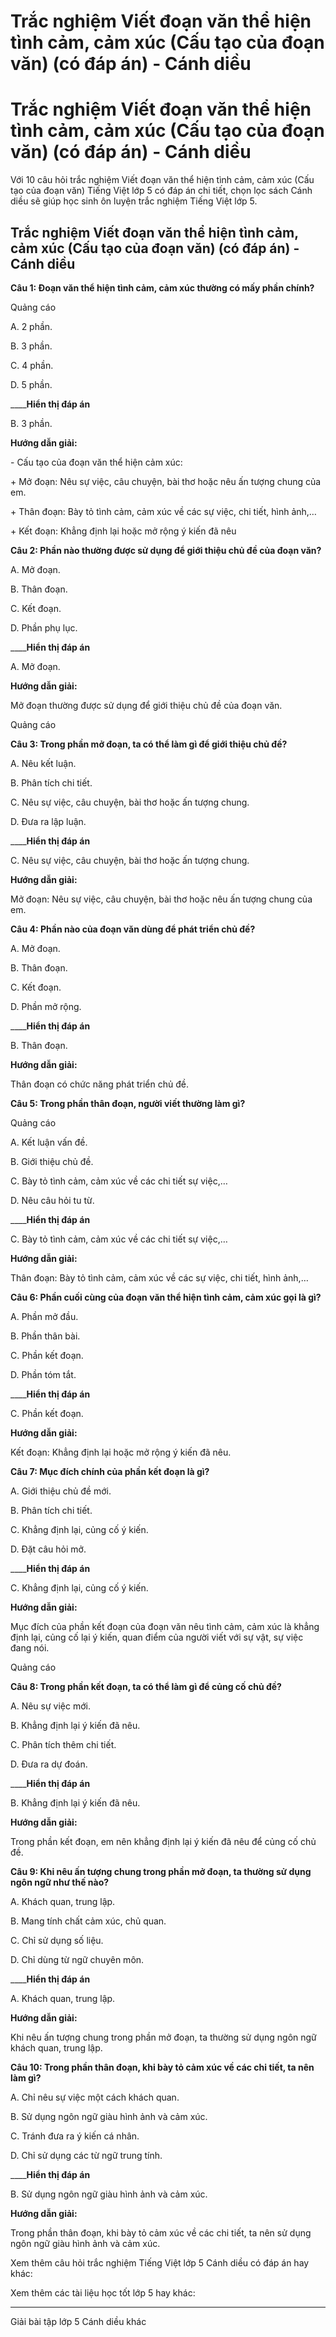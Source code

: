 # Trắc nghiệm Viết đoạn văn thể hiện tình cảm, cảm xúc (Cấu tạo của đoạn văn) (có đáp án) - Cánh diều

# Trắc nghiệm Viết đoạn văn thể hiện tình cảm, cảm xúc (Cấu tạo của đoạn văn) (có đáp án) - Cánh diều

Với 10 câu hỏi trắc nghiệm Viết đoạn văn thể hiện tình cảm, cảm xúc (Cấu tạo của đoạn văn) Tiếng Việt lớp 5 có đáp án chi tiết, chọn lọc sách Cánh diều sẽ giúp học sinh ôn luyện trắc nghiệm Tiếng Việt lớp 5.

## Trắc nghiệm Viết đoạn văn thể hiện tình cảm, cảm xúc (Cấu tạo của đoạn văn) (có đáp án) - Cánh diều

**Câu 1: Đoạn văn thể hiện tình cảm, cảm xúc thường có mấy phần chính?**

Quảng cáo

A. 2 phần. 

B. 3 phần. 

C. 4 phần. 

D. 5 phần.

____**Hiển thị đáp án**

B. 3 phần. 

**Hướng dẫn giải:**

\- Cấu tạo của đoạn văn thể hiện cảm xúc:

\+ Mở đoạn: Nêu sự việc, câu chuyện, bài thơ hoặc nêu ấn tượng chung của em.

\+ Thân đoạn: Bày tỏ tình cảm, cảm xúc về các sự việc, chi tiết, hình ảnh,…

\+ Kết đoạn: Khẳng định lại hoặc mở rộng ý kiến đã nêu

**Câu 2: Phần nào thường được sử dụng để giới thiệu chủ đề của đoạn văn?**

A. Mở đoạn.

B. Thân đoạn.

C. Kết đoạn.

D. Phần phụ lục.

____**Hiển thị đáp án**

A. Mở đoạn.

**Hướng dẫn giải:**

Mở đoạn thường được sử dụng để giới thiệu chủ đề của đoạn văn.

Quảng cáo

**Câu 3: Trong phần mở đoạn, ta có thể làm gì để giới thiệu chủ đề?**

A. Nêu kết luận.

B. Phân tích chi tiết.

C. Nêu sự việc, câu chuyện, bài thơ hoặc ấn tượng chung.

D. Đưa ra lập luận.

____**Hiển thị đáp án**

C. Nêu sự việc, câu chuyện, bài thơ hoặc ấn tượng chung.

**Hướng dẫn giải:**

Mở đoạn: Nêu sự việc, câu chuyện, bài thơ hoặc nêu ấn tượng chung của em.

**Câu 4: Phần nào của đoạn văn dùng để phát triển chủ đề?**

A. Mở đoạn.

B. Thân đoạn.

C. Kết đoạn.

D. Phần mở rộng.

____**Hiển thị đáp án**

B. Thân đoạn.

**Hướng dẫn giải:**

Thân đoạn có chức năng phát triển chủ đề. 

**Câu 5: Trong phần thân đoạn, người viết thường làm gì?**

Quảng cáo

A. Kết luận vấn đề.

B. Giới thiệu chủ đề.

C. Bày tỏ tình cảm, cảm xúc về các chi tiết sự việc,…

D. Nêu câu hỏi tu từ.

____**Hiển thị đáp án**

C. Bày tỏ tình cảm, cảm xúc về các chi tiết sự việc,…

**Hướng dẫn giải:**

Thân đoạn: Bày tỏ tình cảm, cảm xúc về các sự việc, chi tiết, hình ảnh,…

**Câu 6: Phần cuối cùng của đoạn văn thể hiện tình cảm, cảm xúc gọi là gì?**

A. Phần mở đầu.

B. Phần thân bài.

C. Phần kết đoạn.

D. Phần tóm tắt.

____**Hiển thị đáp án**

C. Phần kết đoạn.

**Hướng dẫn giải:**

Kết đoạn: Khẳng định lại hoặc mở rộng ý kiến đã nêu.

**Câu 7: Mục đích chính của phần kết đoạn là gì?**

A. Giới thiệu chủ đề mới.

B. Phân tích chi tiết.

C. Khẳng định lại, củng cố ý kiến. 

D. Đặt câu hỏi mở.

____**Hiển thị đáp án**

C. Khẳng định lại, củng cố ý kiến. 

**Hướng dẫn giải:**

Mục đích của phần kết đoạn của đoạn văn nêu tình cảm, cảm xúc là khẳng định lại, củng cố lại ý kiến, quan điểm của người viết với sự vật, sự việc đang nói. 

Quảng cáo

**Câu 8: Trong phần kết đoạn, ta có thể làm gì để củng cố chủ đề?**

A. Nêu sự việc mới.

B. Khẳng định lại ý kiến đã nêu.

C. Phân tích thêm chi tiết.

D. Đưa ra dự đoán.

____**Hiển thị đáp án**

B. Khẳng định lại ý kiến đã nêu.

**Hướng dẫn giải:**

Trong phần kết đoạn, em nên khẳng định lại ý kiến đã nêu để củng cố chủ đề.

**Câu 9: Khi nêu ấn tượng chung trong phần mở đoạn, ta thường sử dụng ngôn ngữ như thế nào?**

A. Khách quan, trung lập.

B. Mang tính chất cảm xúc, chủ quan.

C. Chỉ sử dụng số liệu.

D. Chỉ dùng từ ngữ chuyên môn.

____**Hiển thị đáp án**

A. Khách quan, trung lập.

**Hướng dẫn giải:**

Khi nêu ấn tượng chung trong phần mở đoạn, ta thường sử dụng ngôn ngữ khách quan, trung lập. 

**Câu 10: Trong phần thân đoạn, khi bày tỏ cảm xúc về các chi tiết, ta nên làm gì?**

A. Chỉ nêu sự việc một cách khách quan.

B. Sử dụng ngôn ngữ giàu hình ảnh và cảm xúc.

C. Tránh đưa ra ý kiến cá nhân.

D. Chỉ sử dụng các từ ngữ trung tính.

____**Hiển thị đáp án**

B. Sử dụng ngôn ngữ giàu hình ảnh và cảm xúc.

**Hướng dẫn giải:**

Trong phần thân đoạn, khi bày tỏ cảm xúc về các chi tiết, ta nên sử dụng ngôn ngữ giàu hình ảnh và cảm xúc.

Xem thêm câu hỏi trắc nghiệm Tiếng Việt lớp 5 Cánh diều có đáp án hay khác:

Xem thêm các tài liệu học tốt lớp 5 hay khác:

* * *

Giải bài tập lớp 5 Cánh diều khác
